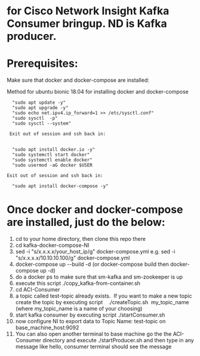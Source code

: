 # for Cisco Network Insight Kafka Consumer bringup.  ND is Kafka producer. <br>


# Prerequisites: <br>
Make sure that docker and docker-compose are installed: <br>

Method for ubuntu bionic 18.04 for installing docker and docker-compose <br>

      "sudo apt update -y" 
      "sudo apt upgrade -y" 
      "sudo echo net.ipv4.ip_forward=1 >> /etc/sysctl.conf" 
      "sudo sysctl  -p" 
      "sudo sysctl --system" 

     Exit out of session and ssh back in: 


      "sudo apt install docker.io -y" 
      "sudo systemctl start docker" 
      "sudo systemctl enable docker" 
      "sudo usermod -aG docker $USER 

    Exit out of session and ssh back in: 

      "sudo apt install docker-compose -y"


       

   


# Once docker and docker-compose are installed, just do the below: <br>

1.  cd to your home directory,  then clone this repo there <br>
2.  cd kafka-docker-compose-NI <br>
3.  sed -i "s/x.x.x.x/your_host_ip/g" docker-compose.yml  e.g.  sed -i "s/x.x.x.x/10.10.10.100/g" docker-compose.yml 
4.  docker-compose up --build -d   (or docker-compose build  then docker-compose up -d) <br>
5.  do a docker ps to make sure that sm-kafka and sm-zookeeper is up 
6.  execute this script    ./copy_kafka-from-container.sh 
7.  cd ACI-Consumer <br>
8.  a topic called test-topic already exists.  If you want to make a new topic create the topic by executing script    ./createTopic.sh  my_topic_name   (where my_topic_name is a name of your choosing) 
9.  start kafka consumer by executing script   ./startConsumer.sh 
10. now configure NI to export data to Topic Name:  test-topic on base_machine_host:9092 
11. You can also open another terminal to base machine go the the ACI-Consumer directory and  execute ./startProducer.sh  and then type in any message like hello, consumer terminal should see the message <br>




